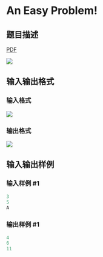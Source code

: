 # An Easy Problem!

## 题目描述

[problemUrl]: https://uva.onlinejudge.org/index.php?option=com_onlinejudge&Itemid=8&category=12&page=show_problem&problem=1034

[PDF](https://uva.onlinejudge.org/external/100/p10093.pdf)

![](https://cdn.luogu.com.cn/upload/vjudge_pic/UVA10093/ecf463b35839680b024bf9c8a6ab5bb398ee6120.png)

## 输入输出格式

### 输入格式

![](https://cdn.luogu.com.cn/upload/vjudge_pic/UVA10093/8a78fb279d0acdd9e7b973b8e42271ac4b2f6bd1.png)

### 输出格式

![](https://cdn.luogu.com.cn/upload/vjudge_pic/UVA10093/ece5b6ba31e1a5e3b38e5ea246d52960a42fb2be.png)

## 输入输出样例

### 输入样例 #1

```cpp
3
5
A
```


### 输出样例 #1

```cpp
4
6
11
```


